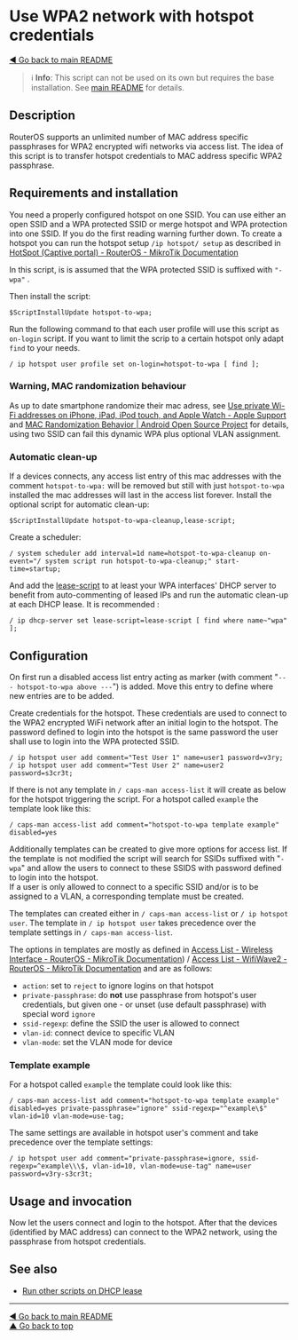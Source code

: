 Use WPA2 network with hotspot credentials
=========================================

[◀ Go back to main README](../README.md)

> ℹ️ **Info**: This script can not be used on its own but requires the base
> installation. See [main README](../README.md) for details.

Description
-----------

RouterOS supports an unlimited number of MAC address specific passphrases for WPA2 encrypted wifi networks via access list. The idea of this script is to transfer hotspot credentials to MAC address specific WPA2 passphrase.

Requirements and installation
-----------------------------

You need a properly configured hotspot on one  SSID. You can use either an open SSID and a WPA protected SSID or merge hotspot and WPA protection into one SSID. If you do the first reading warning further down.
To create a hotspot you can run the hotspot setup  `/ip hotspot/ setup` as described in [HotSpot (Captive portal) - RouterOS - MikroTik Documentation](https://help.mikrotik.com/docs/pages/viewpage.action?pageId=56459266)

In this script, is is assumed that the WPA protected SSID is suffixed with `"-wpa"` . 

Then install the script:

    $ScriptInstallUpdate hotspot-to-wpa;

Run the following command to that each user profile will use this script as `on-login` script. If you want to limit the scrip to a certain hotspot only adapt `find` to your needs.

    / ip hotspot user profile set on-login=hotspot-to-wpa [ find ];

### Warning, MAC randomization behaviour

As up to date smartphone randomize their mac adress, see [Use private Wi-Fi addresses on iPhone, iPad, iPod touch, and Apple Watch - Apple Support](https://support.apple.com/en-us/HT211227) and [MAC Randomization Behavior  | Android Open Source Project](https://source.android.com/devices/tech/connect/wifi-mac-randomization-behavior) for details, using two SSID can fail this dynamic WPA plus optional VLAN assignment. 


### Automatic clean-up

If a devices connects, any access list entry of this mac addresses with the comment `hotspot-to-wpa:` will be removed but still with just `hotspot-to-wpa` installed the mac addresses will last in the access list forever. Install the optional script for automatic clean-up:

    $ScriptInstallUpdate hotspot-to-wpa-cleanup,lease-script;

Create a scheduler:

    / system scheduler add interval=1d name=hotspot-to-wpa-cleanup on-event="/ system script run hotspot-to-wpa-cleanup;" start-time=startup;

And add the [lease-script](https://git.eworm.de/cgit/routeros-scripts/about/doc/lease-script.md) to at least your WPA interfaces' DHCP server to benefit from auto-commenting of leased IPs and run the automatic clean-up at each DHCP lease. It is recommended :

    / ip dhcp-server set lease-script=lease-script [ find where name~"wpa" ];

Configuration
-------------

On first run a disabled access list entry acting as marker (with comment "`--- hotspot-to-wpa above ---`") is added. Move this entry to define where new entries are to be added.

Create credentials for the hotspot. These credentials are used to connect to the WPA2 encrypted WiFi network after an initial login to the hotspot. The password defined to login into the hotspot is the same password the user shall use to login into the WPA protected SSID.

    / ip hotspot user add comment="Test User 1" name=user1 password=v3ry;
    / ip hotspot user add comment="Test User 2" name=user2 password=s3cr3t;

If there is not  any template in `/ caps-man access-list` it will create as below for the hotspot triggering the script. For a hotspot called `example` the template look like this:

    / caps-man access-list add comment="hotspot-to-wpa template example" disabled=yes

Additionally templates can be created to give more options for access list. If the template is not modified the script will search for SSIDs suffixed with "`-wpa`" and allow the users to connect to these SSIDS with password defined to login into the hotspot.  
If a user is only allowed to connect to a specific SSID and/or is to be assigned to a VLAN, a corresponding template must be created.

The templates can created either  in `/ caps-man access-list` or `/ ip hotspot user`.  The template in `/ ip hotspot user`  takes precedence over the template settings in `/ caps-man access-list`.

The options in templates are mostly as defined in [Access List - Wireless Interface - RouterOS - MikroTik Documentation](https://help.mikrotik.com/docs/display/ROS/Wireless+Interface#WirelessInterface-AccessList)) / [Access List - WifiWave2 - RouterOS - MikroTik Documentation](https://help.mikrotik.com/docs/display/ROS/WifiWave2#WifiWave2-AccessList) and are as follows:

* `action`: set to `reject` to ignore logins on that hotspot
* `private-passphrase`: do **not** use passphrase from hotspot's user credentials, but given one - or unset (use default passphrase) with
  special word `ignore` 
* `ssid-regexp`: define the SSID the user is allowed to connect
* `vlan-id`: connect device to specific VLAN
* `vlan-mode`: set the VLAN mode for device

### Template example 

For a hotspot called `example` the template could look like this:

    / caps-man access-list add comment="hotspot-to-wpa template example" disabled=yes private-passphrase="ignore" ssid-regexp="^example\$" vlan-id=10 vlan-mode=use-tag;

The same settings are available in hotspot user's comment and take precedence over the template settings:

    / ip hotspot user add comment="private-passphrase=ignore, ssid-regexp=^example\\\$, vlan-id=10, vlan-mode=use-tag" name=user password=v3ry-s3cr3t;

Usage and invocation
--------------------

Now let the users connect and login to the hotspot. After that the devices (identified by MAC address) can connect to the WPA2 network, using the
passphrase from hotspot credentials.

See also
--------

* [Run other scripts on DHCP lease](lease-script.md)

---
[◀ Go back to main README](../README.md)  
[▲ Go back to top](#top)

